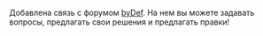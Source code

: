 Добавлена связь с форумом [byDef](https://bydef.ru).
На нем вы можете задавать вопросы, предлагать свои решения и предлагать правки!